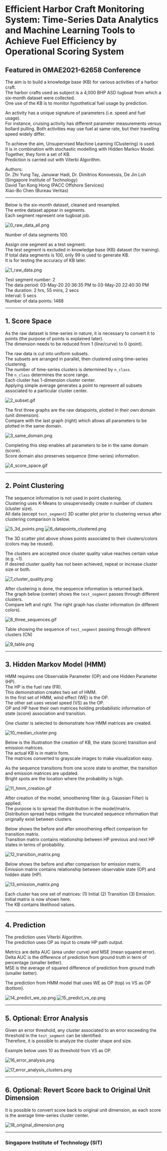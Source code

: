 # Efficient Harbor Craft Monitoring System: Time-Series Data Analytics and Machine Learning Tools to Achieve Fuel Efficiency by Operational Scoring System

## Featured in OMAE2021-62658 Conference  

The aim is to build a knowledge base (KB) for various activities of a harbor craft.  
The harbor crafts used as subject is a 4,000 BHP ASD tugboat from which a six-month dataset were collected.  
One use of the KB is to monitor hypothetical fuel usage by prediction.  

An activity has a unique signature of parameters (i.e. speed and fuel usage).  
For instance, cruising activity has different parameter measurements versus bollard pulling. 
Both activities may use fuel at same rate, but their travelling speed widely differ. 

To achieve the aim, Unsupervised Machine Learning (Clustering) is used.  
It is in combination with stochastic modelling with Hidden Markov Model.  
Together, they form a set of KB.  
Prediction is carried out with Viterbi Algorithm.  

Authors:  
Dr. Zhi Yung Tay, Januwar Hadi, Dr. Dimitrios Konovessis, De Jin Loh (Singapore Institute of Technology)  
David Tan Kong Hong (PACC Offshore Services)  
Xiao-Bo Chen (Bureau Veritas)  

---

Below is the six-month dataset, cleaned and resampled.  
The entire dataset appear in segments.  
Each segment represent one tugboat job.  

![0_raw_data_all.png](img/0_raw_data_all.png)

Number of data segments 100.  

Assign one segment as a test segment.  
The test segment is excluded in knowledge base (KB) dataset (for training).  
If total data segments is 100, only 99 is used to generate KB.  
It is for testing the accuracy of KB later.  

![1_raw_data.png](img/1_raw_data.png)

Test segment number: 2  
The data period: 03-May-20 20:36:35 PM to 03-May-20 22:40:30 PM  
The duration: 2 hrs, 55 mins, 2 secs  
Interval: 5 secs  
Number of data points: 1488  

---

## 1. Score Space

As the raw dataset is time-series in nature, it is necessary to convert it to points (the purpose of points is explained later).  
The dimension needs to be reduced from 1 (line/curve) to 0 (point).  

The raw data is cut into uniform subsets.  
The subsets are arranged in parallel, then clustered using time-series clustering.  
The number of time-series clusters is determined by `n_class`.  
The `n_class` determines the score range.  
Each cluster has 1-dimension cluster center.  
Applying simple average generates a point to represent all subsets associated to a particular cluster center.  

![2_subset.gif](img/2_subset.gif)

The first three graphs are the raw datapoints, plotted in their own domain (unit dimension).  
Compare with the last graph (right) which allows all parameters to be plotted in the same domain.  

![3_same_domain.png](img/3_same_domain.png)

Completing this step enables all parameters to be in the same domain (score).  
Score domain also preserves sequence (time-series) information.  

![4_score_space.gif](img/4_score_space.gif)

---

## 2. Point Clustering

The sequence information is not used in point clustering.  
Clustering uses K-Means to unsupervisedly create n number of clusters (cluster size).  
All data (except `test_segment`) 3D scatter plot prior to clustering versus after clustering comparison is below.  

![5_3d_points.png](img/5_3d_points.png)    ![6_datapoints_clustered.png](img/6_datapoints_clustered.png)

The 3D scatter plot above shows points associated to their clusters/colors (colors may be reused).  

The clusters are accepted once cluster quality value reaches certain value (e.g. ~1).  
If desired cluster quality has not been achieved, repeat or increase cluster size or both.  

![7_cluster_quality.png](img/7_cluster_quality.png)

After clustering is done, the sequence information is returned back.  
The graph below (center) shows the `test_segment` passes through different clusters.  
Compare left and right. The right graph has cluster information (in different colors). 

![8_three_sequences.gif](img/8_three_sequences.gif)

Table showing the sequence of `test_segment` passing through different clusters (CN)

![9_table.png](img/9_table.png)

---

## 3. Hidden Markov Model (HMM)

HMM requires one Observable Parameter (OP) and one Hidden Parameter (HP).  
The HP is the fuel rate (FR).  
This demonstration creates two set of HMM.  
In the first set of HMM, wind effect (WE) is the OP.  
The other set uses vessel speed (VS) as the OP.  
OP and HP have their own matrices holding probabilistic information of state (score) association and transition.  

One cluster is selected to demonstrate how HMM matrices are created.  

![10_median_cluster.png](img/10_median_cluster.png)

Below is the illustration the creation of KB, the state (score) transition and emission matrices.  
The actual KB is in matrix form.  
The matrices converted to grayscale images to make visualization easy.  

As the sequence transitions from one score state to another, the transition and emission matrices are updated.  
Bright spots are the location where the probability is high.  

![11_hmm_creation.gif](img/11_hmm_creation.gif)

After creation of the model, smoothening filter (e.g. Gaussian Filter) is applied.  
The purpose is to spread the distribution in the model/matrix.  
Distribution spread helps mitigate the truncated sequence information that originally exist between clusters. 

Below shows the before and after smoothening effect comparison for transition matrix.  
Transition matrix contains relationship between HP previous and next HP states in terms of probability.  

![12_transition_matrix.png](img/12_transition_matrix.png)

Below shows the before and after comparison for emission matrix.  
Emission matrix contains relationship between observable state (OP) and hidden state (HP).  

![13_emission_matrix.png](img/13_emission_matrix.png)

Each cluster has one set of matrices: (1) Initial (2) Transition (3) Emission. Initial matrix is now shown here.  
The KB contains likelihood values.  

---

## 4. Prediction

The prediction uses Viterbi Algorithm.  
The prediction uses OP as input to create HP path output.  

Metrics are delta AUC (area under curve) and MSE (mean squared error).  
Delta AUC is the difference of prediction from ground truth in term of percentage (smaller better).  
MSE is the average of squared difference of prediction from ground truth (smaller better). 

The prediction from HMM model that uses WE as OP (top) vs VS as OP (bottom).  

![14_predict_we_op.png](img/14_predict_we_op.png)   ![15_predict_vs_op.png](img/15_predict_vs_op.png)

---

## 5. Optional: Error Analysis

Given an error threshold, any cluster associated to an error exceeding the threshold in the `test_segment` can be identified.  
Therefore, it is possible to analyze the cluster shape and size.  

Example below uses 10 as threshold from VS as OP.  

![16_error_analysis.png](img/16_error_analysis.png)

![17_error_analysis_clusters.png](img/17_error_analysis_clusters.png)

---

## 6. Optional: Revert Score back to Original Unit Dimension

It is possible to convert score back to original unit dimension, as each score is the average time-series cluster center.  

![18_original_dimension.png](img/18_original_dimension.png)

______

### Singapore Institute of Technology (SIT)
